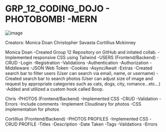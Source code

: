 # GRP_12_CODING_DOJO - PHOTOBOMB! -MERN
![image](https://user-images.githubusercontent.com/107096694/220779774-092ebe3d-8ff4-44d6-8d10-d059c8777859.png)

Creators:
Monica Doan
Christopher Savasta
Cortillius Mckinney


Monica Doan
    -Created Group 12 Repository on GitHub and initated collab.
    -Implemented responsive CSS using Tailwind
    -USERS (Frontend/Backend)
        -CRUD
        -Login
        -Registration
        -Validations
        -Authentication
        -Authorization
        -Middleware
        -JSON Web Token
        -Cookies
        -Async/Await
    -Extras
        -Created search bar to filter users (User can search via email, name, or username)
        -Created search bar to search photos (User can adjust size of image and request by appropriate categories such as cats, dogs, city, romance...etc...)
        -Added and utilized a custom hook called Boop.

Chris
    -PHOTOS (Frontend/Backend)
        -Implemented CSS
        -CRUD
        -Validation
        -Errors
        -Include comments
        -Implement Cloudinary for photos
        -CSS implementation for photos

Cortillius (Frontend/Backend)
    -PHOTOS PROFILES
        -Implemented CSS
        -CRUD PROFILE
            -Titles
            -Description
            -Date Taken
            -Tags
        -Validations
        -Errors
